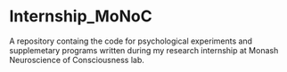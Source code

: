 # Internship_MoNoC
A repository containg the code for psychological experiments and supplemetary programs written during my research internship at Monash Neuroscience of Consciousness lab.
